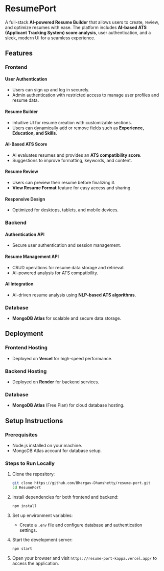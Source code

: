 # ResumePort
A full-stack **AI-powered Resume Builder** that allows users to create, review, and optimize resumes with ease. The platform includes **AI-based ATS (Applicant Tracking System) score analysis**, user authentication, and a sleek, modern UI for a seamless experience.

## Features

### Frontend
#### User Authentication
- Users can sign up and log in securely.
- Admin authentication with restricted access to manage user profiles and resume data.

#### Resume Builder
- Intuitive UI for resume creation with customizable sections.
- Users can dynamically add or remove fields such as **Experience, Education, and Skills**.

#### AI-Based ATS Score
- AI evaluates resumes and provides an **ATS compatibility score**.
- Suggestions to improve formatting, keywords, and content.

#### Resume Review
- Users can preview their resume before finalizing it.
- **View Resume Format** feature for easy access and sharing.

#### Responsive Design
- Optimized for desktops, tablets, and mobile devices.

### Backend
#### Authentication API
- Secure user authentication and session management.

#### Resume Management API
- CRUD operations for resume data storage and retrieval.
- AI-powered analysis for ATS compatibility.

#### AI Integration
- AI-driven resume analysis using **NLP-based ATS algorithms**.

### Database
- **MongoDB Atlas** for scalable and secure data storage.

## Deployment

### Frontend Hosting
- Deployed on **Vercel** for high-speed performance.

### Backend Hosting
- Deployed on **Render** for backend services.

### Database
- **MongoDB Atlas** (Free Plan) for cloud database hosting.

## Setup Instructions

### Prerequisites
- Node.js installed on your machine.
- MongoDB Atlas account for database setup.

### Steps to Run Locally
1. Clone the repository:
   ```sh
   git clone https://github.com/Bhargav-Dhamshetty/resume-port.git
   cd ResumePort
   ```
2. Install dependencies for both frontend and backend:
   ```sh
   npm install
   ```
3. Set up environment variables:
   - Create a `.env` file and configure database and authentication settings.

4. Start the development server:
   ```sh
   npm start
   ```

5. Open your browser and visit `https://resume-port-kappa.vercel.app/` to access the application.

